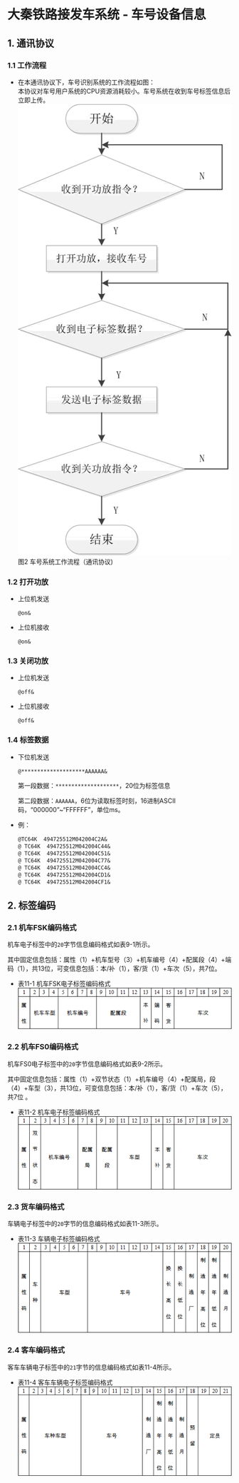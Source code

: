 # 大秦铁路接发车系统 - 车号设备信息



## 1. 通讯协议

### 1.1 工作流程

- 在本通讯协议下，车号识别系统的工作流程如图：  
  本协议对车号用户系统的CPU资源消耗较小。车号系统在收到车号标签信息后立即上传。  
  ![image-20231127012103679](images/image-20231127012103679.png)  
  图2 车号系统工作流程（通讯协议)

### 1.2 打开功放

- 上位机发送

  ```
  @on&
  ```

- 上位机接收

  ```
  @on&
  ```

### 1.3 关闭功放

- 上位机发送

  ```
  @off&
  ```

- 上位机接收

  ```
  @off&
  ```

### 1.4 标签数据

- 下位机发送

  ```
  @********************AAAAAA&
  ```

  第一段数据：`********************`，20位为标签信息

  第二段数据：`AAAAAA`，6位为读取标签时刻，16进制ASCII码，“000000”~“FFFFFF”，单位ms。

- 例：

  ```
  @TC64K  494725512M042004C2A&
  @ TC64K  494725512M042004C44&
  @ TC64K  494725512M042004C51&
  @ TC64K  494725512M042004C77&
  @ TC64K  494725512M042004CC4&
  @ TC64K  494725512M042004CD1&
  @ TC64K  494725512M042004CF1&
  ```

  

## 2. 标签编码

### 2.1 机车FSK编码格式

机车电子标签中的`20`字节信息编码格式如表9-1所示。

其中固定信息包括：属性（1）+机车型号（3）+机车编号（4）+配属段（4）+端码（1），共13位，可变信息包括：本/补（1），客/货（1）+车次（5），共7位。

- 表11-1 机车FSK电子标签编码格式  
  ![image-20231127013336138](images/image-20231127013336138.png)

### 2.2 机车FS0编码格式

机车FS0电子标签中的`20`字节信息编码格式如表9-2所示。

其中固定信息包括：属性（1）+双节状态（1）+机车编号（4）+配属局，段（4）+车型（3），共13位，可变信息包括：本/补（1），客/货（1）+车次（5），共7位 。

- 表11-2 机车电子标签编码格式  
  ![image-20231127013635101](images/image-20231127013635101.png)

### 2.3 货车编码格式

车辆电子标签中的`20`字节的信息编码格式如表11-3所示。

- 表11-3 车辆电子标签编码格式  
  ![image-20231127013840874](images/image-20231127013840874.png)

### 2.4 客车编码格式

客车车辆电子标签中的`21`字节的信息编码格式如表11-4所示。

- 表11-4 客车车辆电子标签编码格式  
  ![image-20231127014356986](images/image-20231127014356986.png)

